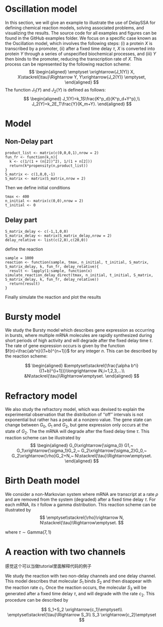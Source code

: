 # Oscillation model
In this section, we will give an example to illustrate the use of DelaySSA for defining chemical reaction models, solving associated problems, and visualizing the results. The source code for all examples and figures can be found in the GitHub examples folder. We focus on a specific case known as the Oscillation model, which involves the following steps: (i) a protein $X$ is transcribed by a promoter, (ii) after a fixed time delay $\tau$, $X$ is converted into protein $Y$ through a series of unspecified biochemical processes, and (iii) $Y$ then binds to the promoter, reducing the transcription rate of $X$. This process can be represented by the following reaction scheme:
$$
\begin{aligned}
\emptyset \xrightarrow{J_1(Y)} X,
X\stackrel{\tau}\Rightarrow Y,
Y\xrightarrow{J_2(Y)} \emptyset,
\end{aligned}
$$
The function $J_1(Y)$ and $J_2(Y)$ is defined as follows:
$$
\begin{aligned}
J_1(Y)=k_1S\frac{K^p_d}{K^p_d+Y^p},\\
J_2(Y)=k_2E_T\frac{Y}{K_m+Y}.
\end{aligned}
$$

# Model


## Non-Delay part
```
product_list <- matrix(c(0,0,0,1),nrow = 2)
fun_fr <- function(k,n){
  k <- c(1/(1 + (n[2])^2), 1/(1 + n[2]))
  return(k*propensity(n,product_list))
}
S_matrix <- c(1,0,0,-1)
S_matrix <- matrix(S_matrix,nrow = 2)
```

Then we define initial conditions
```
tmax <- 400
n_initial <- matrix(c(0,0),nrow = 2)
t_initial <- 0
```
## Delay part
```
S_matrix_delay <- c(-1,1,0,0)
S_matrix_delay <- matrix(S_matrix_delay,nrow = 2)
delay_relative <- list(c(2,0),c(20,0))
```

define the reaction
```
sample = 1000
reaction <- function(sample, tmax, n_initial, t_initial, S_matrix, S_matrix_delay, k, fun_fr, delay_relative){
  result <- lapply(1:sample, function(x) simulate_reaction_delay_direct(tmax, n_initial, t_initial, S_matrix, S_matrix_delay, k, fun_fr, delay_relative))
  return(result)
}
```

Finally simulate the reaction and plot the results

# Bursty model

We study the Bursty model which describes gene expression as occurring in bursts, where multiple mRNA molecules are rapidly synthesized during short periods of high activity and will degrade after the fixed delay time $\tau$. The rate of gene expression occurs is given by the function $f(n)=\frac{ab^n}{(1+b)^{n+1}}$ for any integer $n$. This can be described by the reaction scheme:

$$
\begin{aligned}
&\emptyset\stackrel{\frac{\alpha b^i}{(1+b)^{i+1}}}\longrightarrow iN,i=1,2,3,...\\ &N\stackrel{\tau}\Rightarrow\emptyset.
\end{aligned}
$$

# Refractory model
We also study the refractory model, which was devised to explain the experimental observation that the distribution of ‘‘off’’ intervals is not exponential but rather has a peak at a nonzero value. The gene state can change between $G_0$, $G_1$ and $G_2$, but gene expression only occurs at the state of $G_2$. The the mRNA will degrade after the fixed delay time $\tau$. This reaction scheme can be illustrated by
$$
\begin{aligned}
G_0\xrightarrow{\sigma_0} G1,~
G_1\xrightarrow{\sigma_1}G_2,~
G_2\xrightarrow{\sigma_2}G_0,~
G_2\xrightarrow{\rho}G_2+N,~
N\stackrel{\tau}\Rightarrow\emptyset.
\end{aligned}
$$

# Birth Death model
We consider a non-Markovian system where mRNA are transcript at a rate $\rho$ and are removed from the system (degraded) after a fixed time delay $\tau$. For each mRNA, its $\tau$ follow a gamma distribution. This reaction scheme can be illustrated by
$$
\emptyset\stackrel{\rho}\rightarrow N, 
N\stackrel{\tau}\Rightarrow\emptyset.
$$

where $\tau\sim\text{Gamma}(7,1)$

# A reaction with two channels
感觉这个可以当做tutorial里面解释代码的例子

We study the reaction with two non-delay channels and one delay channel. This model describes that molecular $S_1$ binds $S_2$ and then disappear with the reaction rate $c_1$. Once the reaction occurs, the molecular $S_3$ will be generated after a fixed time delay $\tau$, and will degrade with the rate $c_2$. This procedure can be described by

$$
S_1+S_2 \xrightarrow{c_1}\emptyset\\
\emptyset\stackrel{\tau}\Rightarrow S_3\\
S_3 \xrightarrow{c_2}\emptyset
$$







